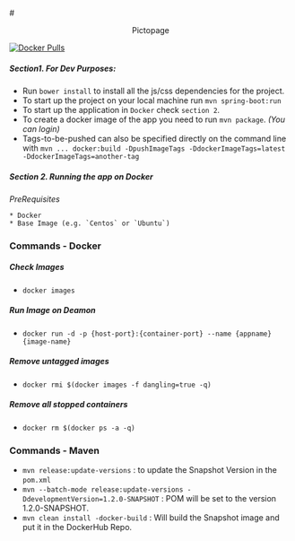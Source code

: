 #<center>Pictopage</center>

[![Docker Pulls](https://img.shields.io/docker/pulls/mashape/kong.svg)](https://hub.docker.com/r/artemas/artemas-spring-boot-app/)


##### Section1. For Dev Purposes:
* Run `bower install` to install all the js/css dependencies for the project.
* To start up the project on your local machine  run `mvn spring-boot:run`
* To start up the application in `Docker` check `section 2`.
* To create a docker image of the app you need to run `mvn package`. *(You can login)*
* Tags-to-be-pushed can also be specified directly on the command line with
	`mvn ... docker:build -DpushImageTags -DdockerImageTags=latest -DdockerImageTags=another-tag`


##### Section 2. Running the app on Docker

*PreRequisites*

	* Docker
	* Base Image (e.g. `Centos` or `Ubuntu`)

### Commands - Docker

##### Check Images
- `docker images`

##### Run Image on Deamon
- `docker run -d -p {host-port}:{container-port} --name {appname} {image-name}`

##### Remove untagged images
- `docker rmi $(docker images -f dangling=true -q)`

##### Remove all stopped containers
- `docker rm $(docker ps -a -q)`

### Commands - Maven
- `mvn release:update-versions` : to update the Snapshot Version in the `pom.xml`
- `mvn --batch-mode release:update-versions -DdevelopmentVersion=1.2.0-SNAPSHOT` : POM will be set to the version 1.2.0-SNAPSHOT.
- `mvn clean install -docker-build` : Will build the Snapshot image and put it in the DockerHub Repo.
